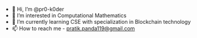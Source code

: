- 👋 Hi, I’m @pr0-k0der
- 👀 I’m interested in Computational Mathematics
- 🌱 I’m currently learning CSE with specialization in Blockchain technology
- 📫 How to reach me - pratik.panda119@gmail.com

<!---
pr0-k0der/pr0-k0der is a ✨ special ✨ repository because its `README.md` (this file) appears on your GitHub profile.
You can click the Preview link to take a look at your changes.
--->
